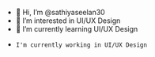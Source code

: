 - 👋 Hi, I’m @sathiyaseelan30
- 👀 I’m interested in UI/UX Design
- 🌱 I’m currently learning UI/UX Design
-     I'm currently working in UI/UX Design
